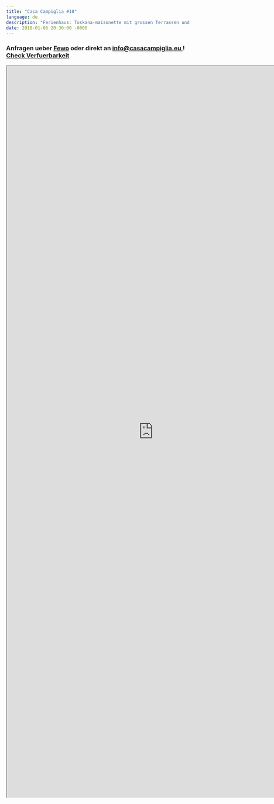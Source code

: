 ```yaml
---
title: "Casa Campiglia #10"
language: de
description: "Ferienhaus: Toskana-maisonette mit grossen Terrassen und Garten in mittelalterlicher Stadt"
date: 2018-01-06 20:30:00 -0000
---
```


<h3>Anfragen ueber <a href="https://www.fewo-direkt.de/ferienwohnung-ferienhaus/p2391784?uni_id=2522819">Fewo</a> oder direkt an <strong><a href="mailto:info@casacampiglia.eu">info@casacampiglia.eu </a></strong>! 
<a href="https://www.fewo-direkt.de/ferienwohnung-ferienhaus/p2391784?uni_id=2522819#calendar" >Check Verfuerbarkeit</a></h3>
<center>
<iframe src="https://www.fewo-direkt.de/ferienwohnung-ferienhaus/p2391784?uni_id=2522819" width="800" height="2000"></iframe>
</center>


<!--
<a href="http://s973.photobucket.com/albums/ae212/aleip/?action=view&amp;current=view.gif" target="_blank"><img src="http://i973.photobucket.com/albums/ae212/aleip/campiglia10/animations/view.gif" border="0" alt="Photobucket" height="250"></a>

<a href="http://s973.photobucket.com/user/aleip/media/campiglia10/campiglia_eu/views/Campiglia_blickAbend201108_283_50_x150.jpg.html" target="_blank"><img src="http://i973.photobucket.com/albums/ae212/aleip/campiglia10/campiglia_eu/views/Campiglia_blickAbend201108_283_50_x150.jpg" border="0" alt=" photo Campiglia_blickAbend201108_283_50_x150.jpg"/></a><a href="http://s973.photobucket.com/user/aleip/media/campiglia10/campiglia_eu/views/Campiglia_blick2010-08_050_x150.jpg.html" target="_blank"><img src="http://i973.photobucket.com/albums/ae212/aleip/campiglia10/campiglia_eu/views/Campiglia_blick2010-08_050_x150.jpg" border="0" alt=" photo Campiglia_blick2010-08_050_x150.jpg"/></a><a href="http://s973.photobucket.com/user/aleip/media/campiglia10/campiglia_eu/views/Campiglia_blick2010-08_048_x150.jpg.html" target="_blank"><img src="http://i973.photobucket.com/albums/ae212/aleip/campiglia10/campiglia_eu/views/Campiglia_blick2010-08_048_x150.jpg" border="0" alt=" photo Campiglia_blick2010-08_048_x150.jpg"/></a>
<a href="http://s973.photobucket.com/user/aleip/media/campiglia10/campiglia_eu/views/Campiglia_blickSonnenungergang2006-09_02_x150.jpg.html" target="_blank"><img src="http://i973.photobucket.com/albums/ae212/aleip/campiglia10/campiglia_eu/views/Campiglia_blickSonnenungergang2006-09_02_x150.jpg" border="0" alt=" photo Campiglia_blickSonnenungergang2006-09_02_x150.jpg"/></a><a href="http://s973.photobucket.com/user/aleip/media/campiglia10/campiglia_eu/views/Campiglia_blickAbend2006-08_0326_x150.jpg.html" target="_blank"><img src="http://i973.photobucket.com/albums/ae212/aleip/campiglia10/campiglia_eu/views/Campiglia_blickAbend2006-08_0326_x150.jpg" border="0" alt=" photo Campiglia_blickAbend2006-08_0326_x150.jpg"/></a><a href="http://s973.photobucket.com/user/aleip/media/campiglia10/campiglia_eu/views/Campiglia_blick2005-10_051_50_x150.jpg.html" target="_blank"><img src="http://i973.photobucket.com/albums/ae212/aleip/campiglia10/campiglia_eu/views/Campiglia_blick2005-10_051_50_x150.jpg" border="0" alt=" photo Campiglia_blick2005-10_051_50_x150.jpg"/></a>


<table>
<td width="20%">
<ul><strong>Rooms</strong>
<li>2 Sleeping rooms with two beds each</li>
<li>Living room with extra bed</li>
<li>Eat-in kitchen</li>
<li>Small bathroom</li>
<li>Toilet</li>
</ul>
</td>
<td>

<a href="http://s973.photobucket.com/user/aleip/media/campiglia10/campiglia_eu/indoors/Campiglia_no10wohnzimmer2010-08_061_x150.jpg.html" target="_blank"><img src="http://i973.photobucket.com/albums/ae212/aleip/campiglia10/campiglia_eu/indoors/Campiglia_no10wohnzimmer2010-08_061_x150.jpg" border="0" alt=" photo Campiglia_no10wohnzimmer2010-08_061_x150.jpg"/></a><a href="http://s973.photobucket.com/user/aleip/media/campiglia10/campiglia_eu/indoors/Campiglia_no10bad2010-08_058_x150.jpg.html" target="_blank"><img src="http://i973.photobucket.com/albums/ae212/aleip/campiglia10/campiglia_eu/indoors/Campiglia_no10bad2010-08_058_x150.jpg" border="0" alt=" photo Campiglia_no10bad2010-08_058_x150.jpg"/></a><a href="http://s973.photobucket.com/user/aleip/media/campiglia10/campiglia_eu/indoors/Campiglia_no10schlafzimmer2010-08_045_x150.jpg.html" target="_blank"><img src="http://i973.photobucket.com/albums/ae212/aleip/campiglia10/campiglia_eu/indoors/Campiglia_no10schlafzimmer2010-08_045_x150.jpg" border="0" alt=" photo Campiglia_no10schlafzimmer2010-08_045_x150.jpg"/></a><a href="http://s973.photobucket.com/user/aleip/media/campiglia10/campiglia_eu/indoors/Campiglia_no10kueche2006-08_43_x150.jpg.html" target="_blank"><img src="http://i973.photobucket.com/albums/ae212/aleip/campiglia10/campiglia_eu/indoors/Campiglia_no10kueche2006-08_43_x150.jpg" border="0" alt=" photo Campiglia_no10kueche2006-08_43_x150.jpg"/></a><a href="http://s973.photobucket.com/user/aleip/media/campiglia10/campiglia_eu/indoors/Campiglia_no10kueche2006-08_30_x150.jpg.html" target="_blank"><img src="http://i973.photobucket.com/albums/ae212/aleip/campiglia10/campiglia_eu/indoors/Campiglia_no10kueche2006-08_30_x150.jpg" border="0" alt=" photo Campiglia_no10kueche2006-08_30_x150.jpg"/></a><a href="http://s973.photobucket.com/user/aleip/media/campiglia10/campiglia_eu/indoors/Campiglia_no10schlafzimmer2006-08_18_x150.jpg.html" target="_blank"><img src="http://i973.photobucket.com/albums/ae212/aleip/campiglia10/campiglia_eu/indoors/Campiglia_no10schlafzimmer2006-08_18_x150.jpg" border="0" alt=" photo Campiglia_no10schlafzimmer2006-08_18_x150.jpg"/></a><a href="http://s973.photobucket.com/user/aleip/media/campiglia10/campiglia_eu/indoors/Campiglia_no10kinderzimmer2006-08_5_x150.jpg.html" target="_blank"><img src="http://i973.photobucket.com/albums/ae212/aleip/campiglia10/campiglia_eu/indoors/Campiglia_no10kinderzimmer2006-08_5_x150.jpg" border="0" alt=" photo Campiglia_no10kinderzimmer2006-08_5_x150.jpg"/></a><a href="http://s973.photobucket.com/user/aleip/media/campiglia10/campiglia_eu/indoors/Campiglia_no10kinderzimmer2006-08_4_x150.jpg.html" target="_blank"><img src="http://i973.photobucket.com/albums/ae212/aleip/campiglia10/campiglia_eu/indoors/Campiglia_no10kinderzimmer2006-08_4_x150.jpg" border="0" alt=" photo Campiglia_no10kinderzimmer2006-08_4_x150.jpg"/></a>

</td>
</table>

<table>
<td width="20%">
<ul><strong>Outdoor</strong>
<li>2 large terraces</li>
<li>Large garden</li>
<li>Breathtaking view on Maremma/Tyrrhennian Sea/Elba island</li>
</ul>
</td>
<td>
<a href="http://s973.photobucket.com/user/aleip/media/campiglia10/campiglia_eu/outdoors/xCampiglia_no10giardino2010-07_x150.jpg.html" target="_blank"><img src="http://i973.photobucket.com/albums/ae212/aleip/campiglia10/campiglia_eu/outdoors/xCampiglia_no10giardino2010-07_x150.jpg" border="0" alt=" photo xCampiglia_no10giardino2010-07_x150.jpg"/></a><a href="http://s973.photobucket.com/user/aleip/media/campiglia10/campiglia_eu/outdoors/Campiglia_no10obereterrasse2012-08-27193106_x150.jpg.html" target="_blank"><img src="http://i973.photobucket.com/albums/ae212/aleip/campiglia10/campiglia_eu/outdoors/Campiglia_no10obereterrasse2012-08-27193106_x150.jpg" border="0" alt=" photo Campiglia_no10obereterrasse2012-08-27193106_x150.jpg"/></a><a href="https://lh6.googleusercontent.com/-cX_OZ03ve6g/VHmhCw01PbI/AAAAAAAAAWI/vkKFNxeClHU/w113-h150-no/Campiglia_no10aiuola_20140919_x150.jpg" target="_blank"><img src="https://lh6.googleusercontent.com/-cX_OZ03ve6g/VHmhCw01PbI/AAAAAAAAAWI/vkKFNxeClHU/w113-h150-no/Campiglia_no10aiuola_20140919_x150.jpg" border="0" alt=" photo terrazzasotteriore_20120827_x150.jpg"/></a>

<a href="http://s973.photobucket.com/user/aleip/media/campiglia10/campiglia_eu/outdoors/Campiglia_no10blickvongarten20120827_080845_x150.jpg.html" target="_blank"><img src="http://i973.photobucket.com/albums/ae212/aleip/campiglia10/campiglia_eu/outdoors/Campiglia_no10blickvongarten20120827_080845_x150.jpg" border="0" alt=" photo Campiglia_no10blickvongarten20120827_080845_x150.jpg"/></a><a href="http://s973.photobucket.com/user/aleip/media/campiglia10/campiglia_eu/outdoors/Campiglia_no10sentieri_20120529_152039_30_x150.jpg.html" target="_blank"><img src="http://i973.photobucket.com/albums/ae212/aleip/campiglia10/campiglia_eu/outdoors/Campiglia_no10sentieri_20120529_152039_30_x150.jpg" border="0" alt=" photo Campiglia_no10sentieri_20120529_152039_30_x150.jpg"/></a><a href="https://plus.google.com/u/0/photos/112842225952294123004/albums/6087071026276902865/6087071036455883010?pid=6087071036455883010&oid=112842225952294123004" target="_blank"><img src="https://lh5.googleusercontent.com/-GpD2a4Bmwbo/VHme22KFkQI/AAAAAAAAAVA/0CoRFJBP5cQ/w200-h150-no/Campiglia_no10aiuola_20140926-085500_x150.jpg" border="0" alt=" photo xterrazzasotteriore_20120528_132806_15_x150.jpg"/></a>

<a href="http://s973.photobucket.com/user/aleip/media/campiglia10/campiglia_eu/outdoors/xCampiglia_no10obereterrasselaternen201108_605_80_x150.jpg.html" target="_blank"><img src="http://i973.photobucket.com/albums/ae212/aleip/campiglia10/campiglia_eu/outdoors/xCampiglia_no10obereterrasselaternen201108_605_80_x150.jpg" border="0" alt=" photo xCampiglia_no10obereterrasselaternen201108_605_80_x150.jpg"/></a><a href="http://s973.photobucket.com/user/aleip/media/campiglia10/campiglia_eu/outdoors/xCampiglia_no10giardino2010-08_x150.jpg.html" target="_blank"><img src="http://i973.photobucket.com/albums/ae212/aleip/campiglia10/campiglia_eu/outdoors/xCampiglia_no10giardino2010-08_x150.jpg" border="0" alt=" photo xCampiglia_no10giardino2010-08_x150.jpg"/></a>
</left></td>
</table>

<ul><strong>Amenities</strong>
<li><em>yes</em> - Dish washer</li>
<li><em>no</em> - Washing mashine</li>
<li><em>yes</em> - Kitchen fully equipped</li>
<li><em>yes</em> - Radio/clock radio</li>
<li><em>no</em> - TV set</li>
</ul>
-->


